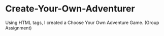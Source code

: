 # Create-Your-Own-Adventurer
Using HTML tags, I created a Choose Your Own Adventure Game. (Group Assignment)
